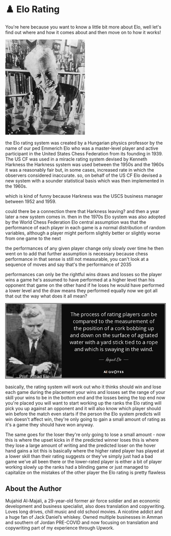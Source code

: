 # ♟️ Elo Rating

You're here because you want to know a little bit more about Elo, well let's find out where and how it comes about and then move on to how it works!

![chess](_static/images/elo-rating/elo-rating-1.jpg)

the Elo rating system was created by a Hungarian physics professor by the name of our ped Emmerich Elo who was a master-level player and active participant in the United States Chess Federation from its founding in 1939. The US CF was used in a miracle rating system devised by Kenneth Harkness the Harkness system was used between the 1950s and the 1960s it was a reasonably fair but, in some cases, increased rate in which the observers considered inaccurate. so, on behalf of the US CF Elo devised a new system with a sounder statistical basis which was then implemented in the 1960s.

which is kind of funny because Harkness was the USCS business manager between 1952 and 1959.

could there be a connection there that Harkness leaving? and then a year later a new system comes in. then in the 1970s Elo system was also adopted by the World Chess Federation Elo central assumption was that the performance of each player in each game is a normal distribution of random variables, although a player might perform slightly better or slightly worse from one game to the next

the performances of any given player change only slowly over time he then went on to add that further assumption is necessary because chess performance in that sense is still not measurable, you can't look at a sequence of moves and say that's the performance of 2035

performances can only be the rightful wins draws and losses so the player wins a game he's assumed to have performed at a higher level than his opponent that game on the other hand if he loses he would have performed a lower level and the draw means they performed equally now we got all that out the way what does it all mean?

![chess](_static/images/elo-rating/elo-rating-2.jpg)

basically, the rating system will work out who it thinks should win and lose each game during the placement your wins and losses set the range of your skill your wins to be in the bottom end and the losses being the top end now you're placed you will want to start working up the ranks the Elo rating will pick you up against an opponent and it will also know which player should win before the match even starts if the person the Elo system predicts will win doesn't affect win, they're only going to gain a small amount of rating as it's a game they should have won anyway.

The same goes for the loser they're only going to lose a small amount - now this is where the upset kicks in if the predicted winner loses this is where they lose a large amount of writing and the predicted loser on the hover hand gains a lot this is basically where the higher rated player has played at a lower skill than their rating suggests or they've simply just had a bad game we've all been there or the lower-rated player is either a bit of player working slowly up the ranks had a blinding game or just managed to capitalize on the mistakes of the other player the Elo rating is pretty flawless

## About the Author

Mujahid Al-Majali, a 29-year-old former air force soldier and an economic
development and business specialist, also does translation and copywriting.
Loves long drives, chill music and old school movies. A nicotine addict and a
huge fan of Jack Daniel’s whiskey. Owned multiple businesses in Amman and
southern of Jordan PRE-COVID and now focusing on translation and copywriting
part of my experience through Upwork.
